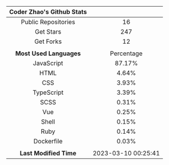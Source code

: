 | **Coder Zhao's Github Stats** | |
|:-:|:-:|
| Public Repositories | 16 |
| Get Stars | 247 |
| Get Forks | 12 |
| | |
| **Most Used Languages** | Percentage |
| JavaScript | 87.17% |
| HTML | 4.64% |
| CSS | 3.93% |
| TypeScript | 3.39% |
| SCSS | 0.31% |
| Vue | 0.25% |
| Shell | 0.15% |
| Ruby | 0.14% |
| Dockerfile | 0.03% |
| | |
| **Last Modified Time** | 2023-03-10 00:25:41 |